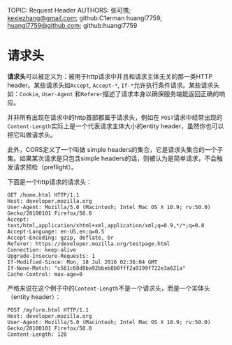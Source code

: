 TOPIC: Request Header
AUTHORS: 张可携; kexiezhang@gmail.com; github:C1erman
         huangl7759; huangl7759@github.com; github:huangl7759

# 请求头

**请求头**可以被定义为：被用于http请求中并且和请求主体无关的那一类HTTP header。某些请求头如`Accept`, `Accept-*`,
`If-*`允许执行条件请求。某些请求头如：`Cookie`, `User-Agent` 和`Referer`描述了请求本身以确保服务端能返回正确的响应。

并非所有出现在请求中的http首部都属于请求头，例如在 `POST`请求中经常出现的`Content-Length`实际上是一个代表请求主体大小的entity header，虽然你也可以把它叫做请求头。

此外，CORS定义了一个叫做 simple headers的集合，它是请求头集合的一个子集。如果某次请求是只包含simple headers的话，则被认为是简单请求，不会触发请求预检（preflight）。

下面是一个http请求的请求头：

```http
GET /home.html HTTP/1.1
Host: developer.mozilla.org
User-Agent: Mozilla/5.0 (Macintosh; Intel Mac OS X 10.9; rv:50.0) Gecko/20100101 Firefox/50.0
Accept: text/html,application/xhtml+xml,application/xml;q=0.9,*/*;q=0.8
Accept-Language: en-US,en;q=0.5
Accept-Encoding: gzip, deflate, br
Referer: https://developer.mozilla.org/testpage.html
Connection: keep-alive
Upgrade-Insecure-Requests: 1
If-Modified-Since: Mon, 18 Jul 2016 02:36:04 GMT
If-None-Match: "c561c68d0ba92bbeb8b0fff2a9199f722e3a621a"
Cache-Control: max-age=0
```

严格来说在这个例子中的`Content-Length`不是一个请求头，而是一个实体头（entity header）：

```http
POST /myform.html HTTP/1.1
Host: developer.mozilla.org
User-Agent: Mozilla/5.0 (Macintosh; Intel Mac OS X 10.9; rv:50.0) Gecko/20100101 Firefox/50.0
Content-Length: 128
```
